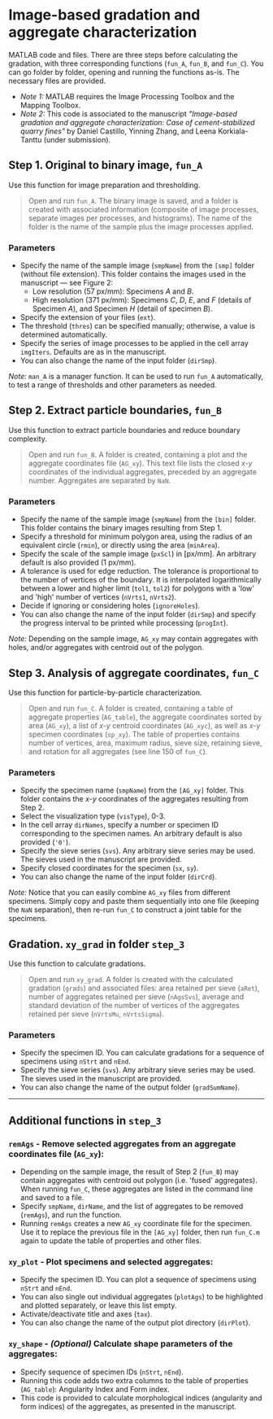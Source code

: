 # Image-based gradation and aggregate characterization

MATLAB code and files. There are three steps before calculating the gradation, with three corresponding functions (``fun_A``, ``fun_B``, and ``fun_C``). You can go folder by folder, opening and running the functions as-is. The necessary files are provided.

- _Note 1:_ MATLAB requires the Image Processing Toolbox and the Mapping Toolbox.
- _Note 2:_ This code is associated to the manuscript _"Image-based gradation and aggregate characterization: Case of cement-stabilized quarry fines"_ by Daniel Castillo, Yinning Zhang, and Leena Korkiala-Tanttu (under submission).


## **Step 1.** Original to binary image, ``fun_A``
Use this function for image preparation and thresholding.

> Open and run ``fun_A``. The binary image is saved, and a folder is created with associated information (composite of image processes, separate images per processes, and histograms). The name of the folder is the name of the sample plus the image processes applied.

### Parameters

- Specify the name of the sample image (``smpName``) from the ``[smp]`` folder (without file extension). This folder contains the images used in the manuscript — see Figure 2:
    - Low resolution (57 px/mm): Specimens _A_ and _B_.
    - High resolution (371 px/mm): Specimens _C_, _D_, _E_, and _F_ (details of Specimen _A_), and Specimen _H_ (detail of specimen _B_).
- Specify the extension of your files (``ext``).
- The threshold (``thres``) can be specified manually; otherwise, a value is determined automatically.
- Specify the series of image processes to be applied in the cell array ``imgIters``. Defaults are as in the manuscript.
- You can also change the name of the input folder (``dirSmp``).

_Note:_ ``man_A`` is a manager function. It can be used to run ``fun_A`` automatically, to test a range of thresholds and other parameters as needed.


## **Step 2.** Extract particle boundaries, ``fun_B``
Use this function to extract particle boundaries and reduce boundary complexity.

> Open and run ``fun_B``. A folder is created, containing a plot and the aggregate coordinates file (``AG_xy``). This text file lists the closed _x-y_ coordinates of the individual aggregates, preceded by an aggregate number. Aggregates are separated by ``NaN``.

### Parameters

- Specify the name of the sample image (``smpName``) from the ``[bin]`` folder. This folder contains the binary images resulting from Step 1.
- Specify a threshold for minimum polygon area, using the radius of an equivalent circle (``rmin``), or directly using the area (``minArea``).
- Specify the scale of the sample image (``pxScl``) in [px/mm]. An arbitrary default is also provided (1 px/mm).
- A tolerance is used for edge reduction. The tolerance is proportional to the number of vertices of the boundary. It is interpolated logarithmically between a lower and higher limit (``tol1``, ``tol2``) for polygons with a 'low' and 'high' number of vertices (``nVrts1``, ``nVrts2``).
- Decide if ignoring or considering holes (``ignoreHoles``).
- You can also change the name of the input folder (``dirSmp``) and specify the progress interval to be printed while processing (``progInt``).

_Note:_ Depending on the sample image, ``AG_xy`` may contain aggregates with holes, and/or aggregates with centroid out of the polygon.


## **Step 3.** Analysis of aggregate coordinates, ``fun_C``
Use this function for particle-by-particle characterization.

> Open and run ``fun_C``. A folder is created, containing a table of aggregate properties (``AG_table``), the aggregate coordinates sorted by area (``AG_xy``), a list of _x-y_ centroid coordinates (``AG_xyc``), as well as _x-y_ specimen coordinates (``sp_xy``). The table of properties contains number of vertices, area, maximum radius, sieve size, retaining sieve, and rotation for all aggregates (see line 150 of ``fun_C``).

### Parameters

- Specify the specimen name (``smpName``) from the ``[AG_xy]`` folder. This folder contains the _x-y_ coordinates of the aggregates resulting from Step 2.
- Select the visualization type (``visType``), 0-3.
- In the cell array ``dirNames``, specify a number or specimen ID corresponding to the specimen names. An arbitrary default is also provided (``'0'``).
- Specify the sieve series (``svs``). Any arbitrary sieve series may be used. The sieves used in the manuscript are provided.
- Specify closed coordinates for the specimen (``sx``, ``sy``).
- You can also change the name of the input folder (``dirCrd``).

_Note:_ Notice that you can easily combine ``AG_xy`` files from different specimens. Simply copy and paste them sequentially into one file (keeping the ``NaN`` separation), then re-run ``fun_C`` to construct a joint table for the specimens.


## **Gradation.** ``xy_grad`` in folder ``step_3``
Use this function to calculate gradations.

> Open and run ``xy_grad``. A folder is created with the calculated gradation (``grads``) and associated files: area retained per sieve (``aRet``), number of aggregates retained per sieve (``nAgsSvs``), average and standard deviation of the number of vertices of the aggregates retained per sieve (``nVrtsMu``, ``nVrtsSigma``).

### Parameters

- Specify the specimen ID. You can calculate gradations for a sequence of specimens using ``nStrt`` and ``nEnd``.
- Specify the sieve series (``svs``). Any arbitrary sieve series may be used. The sieves used in the manuscript are provided.
- You can also change the name of the output folder (``gradSumName``).

---

## Additional functions in ``step_3``

### ``remAgs`` - Remove selected aggregates from an aggregate coordinates file (``AG_xy``):

- Depending on the sample image, the result of Step 2 (``fun_B``) may contain aggregates with centroid out polygon (i.e. 'fused' aggregates). When running ``fun_C``, these aggregates are listed in the command line and saved to a file.
- Specify ``smpName``, ``dirName``, and the list of aggregates to be removed (``remAgs``), and run the function.
- Running ``remAgs`` creates a new ``AG_xy`` coordinate file for the specimen. Use it to replace the previous file in the ``[AG_xy]`` folder, then run ``fun_C.m`` again to update the table of properties and other files.

### ``xy_plot`` - Plot specimens and selected aggregates:

- Specify the specimen ID. You can plot a sequence of specimens using ``nStrt`` and ``nEnd``.
- You can also single out individual aggregates (``plotAgs``) to be highlighted and plotted separately, or leave this list empty.
- Activate/deactivate title and axes (``tax``).
- You can also change the name of the output plot directory (``dirPlot``).

### ``xy_shape`` - _(Optional)_ Calculate shape parameters of the aggregates:

- Specify sequence of specimen IDs (``nStrt``, ``nEnd``).
- Running this code adds two extra columns to the table of properties (``AG_table``): Angularity Index and Form index.
- This code is provided to calculate morphological indices (angularity and form indices) of the aggregates, as presented in the manuscript.
